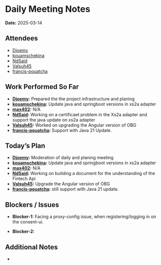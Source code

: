 # 
# # 
# Daily Meeting Notes

**Date:** 2025-03-14

## Attendees
- [Djoemy](https://github.com/Djoemy)
- [kouamschekina](https://github.com/kouamschekina)
- [NdSaid](https://github.com/NdSaid)
- [Valsuh45](https://github.com/Valsuh45)
- [francis-pouatcha](https://github.com/francis-pouatcha)

## Work Performed So Far
- **[Djoemy](https://github.com/Djoemy):**   Prepared the the project infrastructure and planing
- **[kouamschekina](https://github.com/kouamschekina):** Update java and springboot versions in xs2a adapter
- **[max402](https://github.com/max402):** N/A
- **[NdSaid](https://github.com/NdSaid):** Working on a certificaet problem in the Xs2a adapter and support the java update on xs2a adapter 
- **[Valsuh45](https://github.com/Valsuh45):** Worked on upgrading the Angular version of OBG
- **[francis-pouatcha](https://github.com/francis-pouatcha):** Support with Java 21 Update.

## Today’s Plan
- **[Djoemy](https://github.com/Djoemy):** Moderation of daily and planing meeting
- **[kouamschekina](https://github.com/kouamschekina):** Update java and springboot versions in xs2a adapter
- **[max402](https://github.com/max402):** N/A
- **[NdSaid](https://github.com/NdSaid):** Working on building a document for the understanding of the Fintech Api
- **[Valsuh45](https://github.com/Valsuh45):** Upgrade the Angular version of OBG
- **[francis-pouatcha](https://github.com/francis-pouatcha):** still support with Java 21 update.

## Blockers / Issues
- **Blocker-1:** Facing a proxy-config issue, when registering/logging in on the consent-ui.

- **Blocker-2:** 

## Additional Notes
- 
